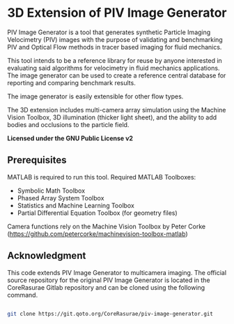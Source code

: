 # 3D Extension of PIV Image Generator

PIV Image Generator is a tool that generates synthetic Particle Imaging Velocimetry (PIV) images with the purpose of validating and benchmarking PIV and Optical Flow methods in tracer based imaging for fluid mechanics.

This tool intends to be a reference library for reuse by anyone interested in evaluating said algorithms for velocimetry in fluid mechanics applications. 
The image generator can be used to create a reference central database for reporting and comparing benchmark results.

The image generator is easily extensible for other flow types.

The 3D extension includes multi-camera array simulation using the Machine Vision Toolbox, 3D illumination (thicker light sheet), and the ability to add bodies and occlusions to the particle field.


**Licensed under the GNU Public License v2**

## Prerequisites
MATLAB is required to run this tool. Required MATLAB Toolboxes:
- Symbolic Math Toolbox
- Phased Array System Toolbox
- Statistics and Machine Learning Toolbox
- Partial Differential Equation Toolbox (for geometry files)

Camera functions rely on the Machine Vision Toolbox by Peter Corke (https://github.com/petercorke/machinevision-toolbox-matlab)

## Acknowledgment

This code extends PIV Image Generator to multicamera imaging. The official source repository for the original PIV Image Generator is located in the CoreRasurae Gitlab repository and can be cloned using the
following command.

```bash

git clone https://git.qoto.org/CoreRasurae/piv-image-generator.git
```

